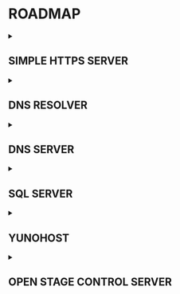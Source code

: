 # ROADMAP

<details><summary> <h2><b> SIMPLE HTTPS SERVER </b></h2> </summary>
   
- [x] working
- [x] no clear data visible in wireshark monitor
- [ ] perform full security audit
</details>
<details><summary> <h2><b> DNS RESOLVER </b></h2> </summary>

- [ ] write and test

</details>
<details><summary> <h2><b> DNS SERVER </b></h2> </summary>

- [ ] write and test

</details>
<details><summary> <h2><b> SQL SERVER </b></h2> </summary>

- [ ] write and test

</details>
<details><summary> <h2><b> YUNOHOST </b></h2> </summary>

- [ ] yunohost
- [ ] owncast

</details>
<details><summary> <h2><b> OPEN STAGE CONTROL SERVER </b></h2> </summary>

- [ ] write and test

</details>
